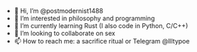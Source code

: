 - 👋 Hi, I’m @postmodernist1488
- 👀 I’m interested in philosophy and programming
- 🌱 I’m currently learning Rust (I also code in Python, C/C++)
- 💞️ I’m looking to collaborate on sex
- 📫 How to reach me: a sacrifice ritual or Telegram @llltypoe
